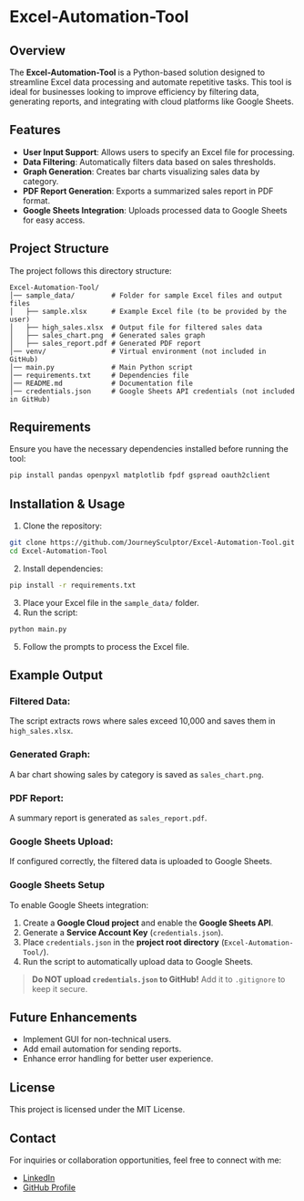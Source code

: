 # Excel-Automation-Tool

## Overview
The **Excel-Automation-Tool** is a Python-based solution designed to streamline Excel data processing and automate repetitive tasks. This tool is ideal for businesses looking to improve efficiency by filtering data, generating reports, and integrating with cloud platforms like Google Sheets.

## Features
- **User Input Support**: Allows users to specify an Excel file for processing.
- **Data Filtering**: Automatically filters data based on sales thresholds.
- **Graph Generation**: Creates bar charts visualizing sales data by category.
- **PDF Report Generation**: Exports a summarized sales report in PDF format.
- **Google Sheets Integration**: Uploads processed data to Google Sheets for easy access.

## Project Structure
The project follows this directory structure:
```plaintext
Excel-Automation-Tool/
│── sample_data/         # Folder for sample Excel files and output files
│   ├── sample.xlsx      # Example Excel file (to be provided by the user)
│   ├── high_sales.xlsx  # Output file for filtered sales data
│   ├── sales_chart.png  # Generated sales graph
│   ├── sales_report.pdf # Generated PDF report
│── venv/                # Virtual environment (not included in GitHub)
│── main.py              # Main Python script
│── requirements.txt     # Dependencies file
│── README.md            # Documentation file
│── credentials.json     # Google Sheets API credentials (not included in GitHub)
```

## Requirements
Ensure you have the necessary dependencies installed before running the tool:
```bash
pip install pandas openpyxl matplotlib fpdf gspread oauth2client
```

## Installation & Usage
1. Clone the repository:
```bash
git clone https://github.com/JourneySculptor/Excel-Automation-Tool.git
cd Excel-Automation-Tool
```
2. Install dependencies:
```bash
pip install -r requirements.txt
```
3. Place your Excel file in the `sample_data/` folder.
4. Run the script:
```bash
python main.py
```
5. Follow the prompts to process the Excel file.

## Example Output
### Filtered Data:
The script extracts rows where sales exceed 10,000 and saves them in `high_sales.xlsx`.

### Generated Graph:
A bar chart showing sales by category is saved as `sales_chart.png`.

### PDF Report:
A summary report is generated as `sales_report.pdf`.

### Google Sheets Upload:
If configured correctly, the filtered data is uploaded to Google Sheets.

### Google Sheets Setup
To enable Google Sheets integration:
1. Create a **Google Cloud project** and enable the **Google Sheets API**.
2. Generate a **Service Account Key** (`credentials.json`).
3. Place `credentials.json` in the **project root directory** (`Excel-Automation-Tool/`).
4. Run the script to automatically upload data to Google Sheets.

> **Do NOT upload `credentials.json` to GitHub!** Add it to `.gitignore` to keep it secure.

## Future Enhancements
- Implement GUI for non-technical users.
- Add email automation for sending reports.
- Enhance error handling for better user experience.

## License
This project is licensed under the MIT License.

## Contact
For inquiries or collaboration opportunities, feel free to connect with me:
- [LinkedIn](https://www.linkedin.com/in/yuka-yamaguchi-214290342)
- [GitHub Profile](https://github.com/JourneySculptor)